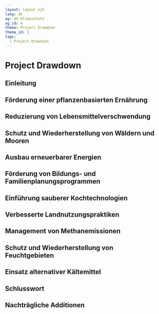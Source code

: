 ```yaml
---
layout: layout.njk
lang: de
ag: AG Klimaschutz
ag_id: 4
thema: Project Drawdown
thema_id: 1
tags:
  - Project Drawdown
---
```

# Project Drawdown

## Einleitung


## Förderung einer pflanzenbasierten Ernährung


## Reduzierung von Lebensmittelverschwendung


## Schutz und Wiederherstellung von Wäldern und Mooren


## Ausbau erneuerbarer Energien


## Förderung von Bildungs- und Familienplanungsprogrammen


## Einführung sauberer Kochtechnologien


## Verbesserte Landnutzungspraktiken


## Management von Methanemissionen


## Schutz und Wiederherstellung von Feuchtgebieten


## Einsatz alternativer Kältemittel


## Schlusswort


## Nachträgliche Additionen


